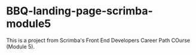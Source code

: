 # BBQ-landing-page-scrimba-module5
This is a project from Scrimba's Front End Developers Career Path COurse (Module 5).
